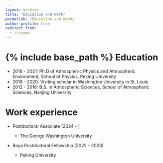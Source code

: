 ```yaml
---
layout: archive
title: "Education and Work"
permalink: /Education and Work/
author_profile: true
redirect_from:
  - /resume
---
```


{% include base_path %}
Education
======
* 2016 - 2021: Ph.D of Atmospheric Physics and Atmospheric Environment, School of Physics, Peking University
* 2019 - 2020: Visiting scholar in Washington University in St. Louis 
* 2012 - 2016: B.S. in Atmospheric Sciences, School of Atmospheric Sciences, Nanjing University

Work experience
======
* Postdoctoral Associate (2024 - )
  * The George Washington University

* Boya Postdoctoral Fellowship (2022 - 2023)
  * Peking University
